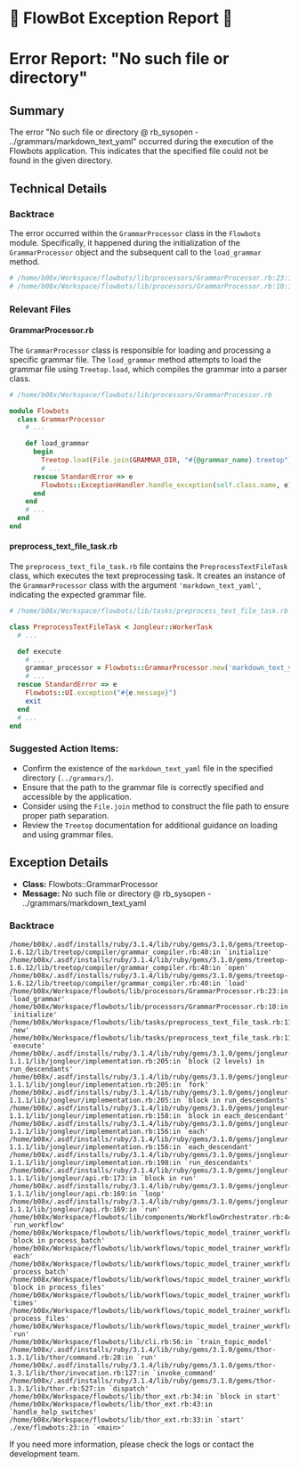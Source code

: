 # 🤖 FlowBot Exception Report 🤖


# Error Report: "No such file or directory"

## Summary
The error "No such file or directory @ rb_sysopen - ../grammars/markdown_text_yaml" occurred during the execution of the Flowbots application. This indicates that the specified file could not be found in the given directory.

## Technical Details

### Backtrace
The error occurred within the `GrammarProcessor` class in the `Flowbots` module. Specifically, it happened during the initialization of the `GrammarProcessor` object and the subsequent call to the `load_grammar` method.

```ruby
# /home/b08x/Workspace/flowbots/lib/processors/GrammarProcessor.rb:23:in `load_grammar'
# /home/b08x/Workspace/flowbots/lib/processors/GrammarProcessor.rb:10:in `initialize'
```

### Relevant Files

#### GrammarProcessor.rb
The `GrammarProcessor` class is responsible for loading and processing a specific grammar file. The `load_grammar` method attempts to load the grammar file using `Treetop.load`, which compiles the grammar into a parser class.

```ruby
# /home/b08x/Workspace/flowbots/lib/processors/GrammarProcessor.rb

module Flowbots
  class GrammarProcessor
    # ...

    def load_grammar
      begin
        Treetop.load(File.join(GRAMMAR_DIR, "#{@grammar_name}.treetop"))
        # ...
      rescue StandardError => e
        Flowbots::ExceptionHandler.handle_exception(self.class.name, e)
      end
    end
    # ...
  end
end
```

#### preprocess_text_file_task.rb
The `preprocess_text_file_task.rb` file contains the `PreprocessTextFileTask` class, which executes the text preprocessing task. It creates an instance of the `GrammarProcessor` class with the argument `'markdown_text_yaml'`, indicating the expected grammar file.

```ruby
# /home/b08x/Workspace/flowbots/lib/tasks/preprocess_text_file_task.rb

class PreprocessTextFileTask < Jongleur::WorkerTask
  # ...

  def execute
    # ...
    grammar_processor = Flowbots::GrammarProcessor.new('markdown_text_yaml')
    # ...
  rescue StandardError => e
    Flowbots::UI.exception("#{e.message}")
    exit
  end
  # ...
end
```

### Suggested Action Items:
- Confirm the existence of the `markdown_text_yaml` file in the specified directory (`../grammars/`).
- Ensure that the path to the grammar file is correctly specified and accessible by the application.
- Consider using the `File.join` method to construct the file path to ensure proper path separation.
- Review the `Treetop` documentation for additional guidance on loading and using grammar files.


## Exception Details

- **Class:** Flowbots::GrammarProcessor
- **Message:** No such file or directory @ rb_sysopen - ../grammars/markdown_text_yaml

### Backtrace

```
/home/b08x/.asdf/installs/ruby/3.1.4/lib/ruby/gems/3.1.0/gems/treetop-1.6.12/lib/treetop/compiler/grammar_compiler.rb:40:in `initialize'
/home/b08x/.asdf/installs/ruby/3.1.4/lib/ruby/gems/3.1.0/gems/treetop-1.6.12/lib/treetop/compiler/grammar_compiler.rb:40:in `open'
/home/b08x/.asdf/installs/ruby/3.1.4/lib/ruby/gems/3.1.0/gems/treetop-1.6.12/lib/treetop/compiler/grammar_compiler.rb:40:in `load'
/home/b08x/Workspace/flowbots/lib/processors/GrammarProcessor.rb:23:in `load_grammar'
/home/b08x/Workspace/flowbots/lib/processors/GrammarProcessor.rb:10:in `initialize'
/home/b08x/Workspace/flowbots/lib/tasks/preprocess_text_file_task.rb:11:in `new'
/home/b08x/Workspace/flowbots/lib/tasks/preprocess_text_file_task.rb:11:in `execute'
/home/b08x/.asdf/installs/ruby/3.1.4/lib/ruby/gems/3.1.0/gems/jongleur-1.1.1/lib/jongleur/implementation.rb:205:in `block (2 levels) in run_descendants'
/home/b08x/.asdf/installs/ruby/3.1.4/lib/ruby/gems/3.1.0/gems/jongleur-1.1.1/lib/jongleur/implementation.rb:205:in `fork'
/home/b08x/.asdf/installs/ruby/3.1.4/lib/ruby/gems/3.1.0/gems/jongleur-1.1.1/lib/jongleur/implementation.rb:205:in `block in run_descendants'
/home/b08x/.asdf/installs/ruby/3.1.4/lib/ruby/gems/3.1.0/gems/jongleur-1.1.1/lib/jongleur/implementation.rb:158:in `block in each_descendant'
/home/b08x/.asdf/installs/ruby/3.1.4/lib/ruby/gems/3.1.0/gems/jongleur-1.1.1/lib/jongleur/implementation.rb:156:in `each'
/home/b08x/.asdf/installs/ruby/3.1.4/lib/ruby/gems/3.1.0/gems/jongleur-1.1.1/lib/jongleur/implementation.rb:156:in `each_descendant'
/home/b08x/.asdf/installs/ruby/3.1.4/lib/ruby/gems/3.1.0/gems/jongleur-1.1.1/lib/jongleur/implementation.rb:198:in `run_descendants'
/home/b08x/.asdf/installs/ruby/3.1.4/lib/ruby/gems/3.1.0/gems/jongleur-1.1.1/lib/jongleur/api.rb:173:in `block in run'
/home/b08x/.asdf/installs/ruby/3.1.4/lib/ruby/gems/3.1.0/gems/jongleur-1.1.1/lib/jongleur/api.rb:169:in `loop'
/home/b08x/.asdf/installs/ruby/3.1.4/lib/ruby/gems/3.1.0/gems/jongleur-1.1.1/lib/jongleur/api.rb:169:in `run'
/home/b08x/Workspace/flowbots/lib/components/WorkflowOrchestrator.rb:44:in `run_workflow'
/home/b08x/Workspace/flowbots/lib/workflows/topic_model_trainer_workflowtest.rb:83:in `block in process_batch'
/home/b08x/Workspace/flowbots/lib/workflows/topic_model_trainer_workflowtest.rb:81:in `each'
/home/b08x/Workspace/flowbots/lib/workflows/topic_model_trainer_workflowtest.rb:81:in `process_batch'
/home/b08x/Workspace/flowbots/lib/workflows/topic_model_trainer_workflowtest.rb:74:in `block in process_files'
/home/b08x/Workspace/flowbots/lib/workflows/topic_model_trainer_workflowtest.rb:67:in `times'
/home/b08x/Workspace/flowbots/lib/workflows/topic_model_trainer_workflowtest.rb:67:in `process_files'
/home/b08x/Workspace/flowbots/lib/workflows/topic_model_trainer_workflowtest.rb:23:in `run'
/home/b08x/Workspace/flowbots/lib/cli.rb:56:in `train_topic_model'
/home/b08x/.asdf/installs/ruby/3.1.4/lib/ruby/gems/3.1.0/gems/thor-1.3.1/lib/thor/command.rb:28:in `run'
/home/b08x/.asdf/installs/ruby/3.1.4/lib/ruby/gems/3.1.0/gems/thor-1.3.1/lib/thor/invocation.rb:127:in `invoke_command'
/home/b08x/.asdf/installs/ruby/3.1.4/lib/ruby/gems/3.1.0/gems/thor-1.3.1/lib/thor.rb:527:in `dispatch'
/home/b08x/Workspace/flowbots/lib/thor_ext.rb:34:in `block in start'
/home/b08x/Workspace/flowbots/lib/thor_ext.rb:43:in `handle_help_switches'
/home/b08x/Workspace/flowbots/lib/thor_ext.rb:33:in `start'
./exe/flowbots:23:in `<main>'
```

If you need more information, please check the logs or contact the development team.
